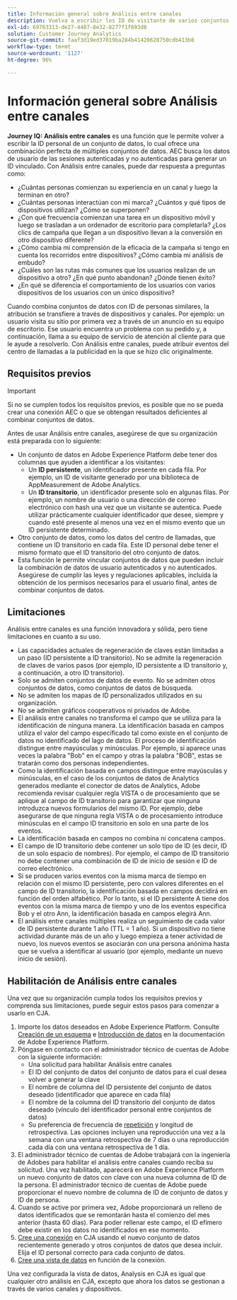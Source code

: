 ```yaml
---
title: Información general sobre Análisis entre canales
description: Vuelva a escribir los ID de visitante de varios conjuntos de datos para vincular los visitantes.
exl-id: 69763313-de27-4487-8e32-8277f1f693d8
solution: Customer Journey Analytics
source-git-commit: faaf3d19ed37019ba284b41420628750cdb413b8
workflow-type: tm+mt
source-wordcount: '1127'
ht-degree: 96%

---
```


# Información general sobre Análisis entre canales

**Journey IQ: Análisis entre canales** es una función que le permite volver a escribir la ID personal de un conjunto de datos, lo cual ofrece una combinación perfecta de múltiples conjuntos de datos. AEC busca los datos de usuario de las sesiones autenticadas y no autenticadas para generar un ID vinculado. Con Análisis entre canales, puede dar respuesta a preguntas como:

* ¿Cuántas personas comienzan su experiencia en un canal y luego la terminan en otro?
* ¿Cuántas personas interactúan con mi marca? ¿Cuántos y qué tipos de dispositivos utilizan? ¿Cómo se superponen?
* ¿Con qué frecuencia comienzan una tarea en un dispositivo móvil y luego se trasladan a un ordenador de escritorio para completarla? ¿Los clics de campaña que llegan a un dispositivo llevan a la conversión en otro dispositivo diferente?
* ¿Cómo cambia mi comprensión de la eficacia de la campaña si tengo en cuenta los recorridos entre dispositivos? ¿Cómo cambia mi análisis de embudo?
* ¿Cuáles son las rutas más comunes que los usuarios realizan de un dispositivo a otro? ¿En qué punto abandonan? ¿Dónde tienen éxito?
* ¿En qué se diferencia el comportamiento de los usuarios con varios dispositivos de los usuarios con un único dispositivo?

Cuando combina conjuntos de datos con ID de personas similares, la atribución se transfiere a través de dispositivos y canales. Por ejemplo: un usuario visita su sitio por primera vez a través de un anuncio en su equipo de escritorio. Ese usuario encuentra un problema con su pedido y, a continuación, llama a su equipo de servicio de atención al cliente para que le ayude a resolverlo. Con Análisis entre canales, puede atribuir eventos del centro de llamadas a la publicidad en la que se hizo clic originalmente.

## Requisitos previos

>[!IMPORTANT]
>
>Si no se cumplen todos los requisitos previos, es posible que no se pueda crear una conexión AEC o que se obtengan resultados deficientes al combinar conjuntos de datos.

Antes de usar Análisis entre canales, asegúrese de que su organización está preparada con lo siguiente:

* Un conjunto de datos en Adobe Experience Platform debe tener dos columnas que ayuden a identificar a los visitantes:
   * Un **ID persistente**, un identificador presente en cada fila. Por ejemplo, un ID de visitante generado por una biblioteca de AppMeasurement de Adobe Analytics.
   * Un **ID transitorio**, un identificador presente solo en algunas filas. Por ejemplo, un nombre de usuario o una dirección de correo electrónico con hash una vez que un visitante se autentica. Puede utilizar prácticamente cualquier identificador que desee, siempre y cuando esté presente al menos una vez en el mismo evento que un ID persistente determinado.
* Otro conjunto de datos, como los datos del centro de llamadas, que contiene un ID transitorio en cada fila. Este ID personal debe tener el mismo formato que el ID transitorio del otro conjunto de datos.
* Esta función le permite vincular conjuntos de datos que pueden incluir la combinación de datos de usuario autenticados y no autenticados. Asegúrese de cumplir las leyes y regulaciones aplicables, incluida la obtención de los permisos necesarios para el usuario final, antes de combinar conjuntos de datos.

## Limitaciones

Análisis entre canales es una función innovadora y sólida, pero tiene limitaciones en cuanto a su uso.

* Las capacidades actuales de regeneración de claves están limitadas a un paso (ID persistente a ID transitorio). No se admite la regeneración de claves de varios pasos (por ejemplo, ID persistente a ID transitorio y, a continuación, a otro ID transitorio).
* Solo se admiten conjuntos de datos de evento. No se admiten otros conjuntos de datos, como conjuntos de datos de búsqueda.
* No se admiten los mapas de ID personalizados utilizados en su organización.
* No se admiten gráficos cooperativos ni privados de Adobe.
* El análisis entre canales no transforma el campo que se utiliza para la identificación de ninguna manera. La identificación basada en campos utiliza el valor del campo especificado tal como existe en el conjunto de datos no identificado del lago de datos. El proceso de identificación distingue entre mayúsculas y minúsculas. Por ejemplo, si aparece unas veces la palabra &quot;Bob&quot; en el campo y otras la palabra &quot;BOB&quot;, estas se tratarán como dos personas independientes.
* Como la identificación basada en campos distingue entre mayúsculas y minúsculas, en el caso de los conjuntos de datos de Analytics generados mediante el conector de datos de Analytics, Adobe recomienda revisar cualquier regla VISTA o de procesamiento que se aplique al campo de ID transitorio para garantizar que ninguna introduzca nuevos formularios del mismo ID. Por ejemplo, debe asegurarse de que ninguna regla VISTA o de procesamiento introduce minúsculas en el campo ID transitorio en solo en una parte de los eventos.
* La identificación basada en campos no combina ni concatena campos.
* El campo de ID transitorio debe contener un solo tipo de ID (es decir, ID de un solo espacio de nombres). Por ejemplo, el campo de ID transitorio no debe contener una combinación de ID de inicio de sesión e ID de correo electrónico.
* Si se producen varios eventos con la misma marca de tiempo en relación con el mismo ID persistente, pero con valores diferentes en el campo de ID transitorio, la identificación basada en campos decidirá en función del orden alfabético. Por lo tanto, si el ID persistente A tiene dos eventos con la misma marca de tiempo y uno de los eventos especifica Bob y el otro Ann, la identificación basada en campos elegirá Ann.
* El análisis entre canales múltiples realiza un seguimiento de cada valor de ID persistente durante 1 año (TTL = 1 año). Si un dispositivo no tiene actividad durante más de un año y luego empieza a tener actividad de nuevo, los nuevos eventos se asociarán con una persona anónima hasta que se vuelva a identificar al usuario (por ejemplo, mediante un nuevo inicio de sesión).


## Habilitación de Análisis entre canales

Una vez que su organización cumpla todos los requisitos previos y comprenda sus limitaciones, puede seguir estos pasos para comenzar a usarlo en CJA.

1. Importe los datos deseados en Adobe Experience Platform. Consulte [Creación de un esquema](https://experienceleague.adobe.com/docs/experience-platform/xdm/tutorials/create-schema-ui.html?lang=es) e [Introducción de datos](https://experienceleague.adobe.com/docs/experience-platform/ingestion/home.html?lang=es) en la documentación de Adobe Experience Platform.
1. Póngase en contacto con el administrador técnico de cuentas de Adobe con la siguiente información:
   * Una solicitud para habilitar Análisis entre canales
   * El ID del conjunto de datos del conjunto de datos para el cual desea volver a generar la clave
   * El nombre de columna del ID persistente del conjunto de datos deseado (identificador que aparece en cada fila)
   * El nombre de la columna del ID transitorio del conjunto de datos deseado (vínculo del identificador personal entre conjuntos de datos)
   * Su preferencia de frecuencia de [repetición](replay.md) y longitud de retrospectiva. Las opciones incluyen una reproducción una vez a la semana con una ventana retrospectiva de 7 días o una reproducción cada día con una ventana retrospectiva de 1 día.
1. El administrador técnico de cuentas de Adobe trabajará con la ingeniería de Adobes para habilitar el análisis entre canales cuando reciba su solicitud. Una vez habilitado, aparecerá en Adobe Experience Platform un nuevo conjunto de datos con clave con una nueva columna de ID de la persona. El administrador técnico de cuentas de Adobe puede proporcionar el nuevo nombre de columna de ID de conjunto de datos y ID de persona.
1. Cuando se active por primera vez, Adobe proporcionará un relleno de datos identificados que se remontarán hasta el comienzo del mes anterior (hasta 60 días). Para poder rellenar este campo, el ID efímero debe existir en los datos no identificados en ese momento.
1. [Cree una conexión](../create-connection.md) en CJA usando el nuevo conjunto de datos recientemente generado y otros conjuntos de datos que desea incluir. Elija el ID personal correcto para cada conjunto de datos.
1. [Cree una vista de datos](/help/data-views/create-dataview.md) en función de la conexión.

<!-- To do: Paragraph on backfill once product and marketing determine the best way forward. -->

Una vez configurada la vista de datos, Analysis en CJA es igual que cualquier otro análisis en CJA, excepto que ahora los datos se gestionan a través de varios canales y dispositivos.
